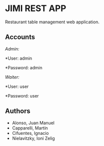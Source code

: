 # JIMI REST APP


Restaurant table management web application.


## Accounts

_Admin:_

*User: admin

*Password: admin

_Waiter:_

*User: user

*Password: user


## Authors

* Alonso, Juan Manuel
* Capparelli, Martín
* Cifuentes, Ignacio
* Nielavitzky, Ioni Zelig